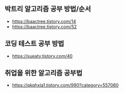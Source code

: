 ## 박트리 알고리즘 공부 방법/순서
- https://baactree.tistory.com/14
- https://baactree.tistory.com/52

## 코딩 테스트 공부 방법
- https://sueaty.tistory.com/40

## 취업을 위한 알고리즘 공부법
- https://qkqhxla1.tistory.com/990?category=557080
